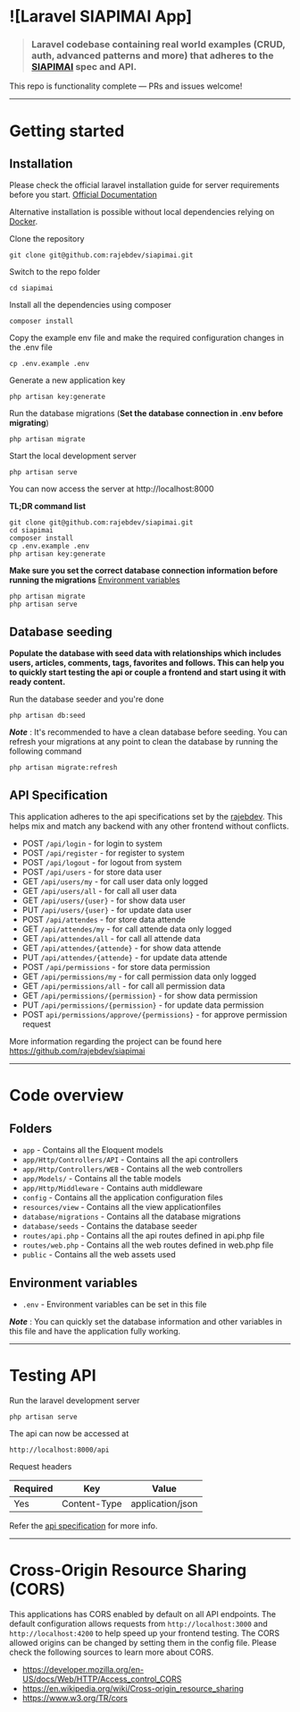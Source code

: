 # ![Laravel SIAPIMAI App]

> ### Laravel codebase containing real world examples (CRUD, auth, advanced patterns and more) that adheres to the [SIAPIMAI](https://github.com/https://github.com/rajebdev/siapimai) spec and API.

This repo is functionality complete — PRs and issues welcome!

----------

# Getting started

## Installation

Please check the official laravel installation guide for server requirements before you start. [Official Documentation](https://laravel.com/docs/8.x#installation-via-composer)

Alternative installation is possible without local dependencies relying on [Docker](#docker). 

Clone the repository

    git clone git@github.com:rajebdev/siapimai.git

Switch to the repo folder

    cd siapimai

Install all the dependencies using composer

    composer install

Copy the example env file and make the required configuration changes in the .env file

    cp .env.example .env

Generate a new application key

    php artisan key:generate

Run the database migrations (**Set the database connection in .env before migrating**)

    php artisan migrate

Start the local development server

    php artisan serve

You can now access the server at http://localhost:8000

**TL;DR command list**

    git clone git@github.com:rajebdev/siapimai.git
    cd siapimai
    composer install
    cp .env.example .env
    php artisan key:generate
    
**Make sure you set the correct database connection information before running the migrations** [Environment variables](#environment-variables)

    php artisan migrate
    php artisan serve

## Database seeding

**Populate the database with seed data with relationships which includes users, articles, comments, tags, favorites and follows. This can help you to quickly start testing the api or couple a frontend and start using it with ready content.**

Run the database seeder and you're done

    php artisan db:seed

***Note*** : It's recommended to have a clean database before seeding. You can refresh your migrations at any point to clean the database by running the following command

    php artisan migrate:refresh

## API Specification

This application adheres to the api specifications set by the [rajebdev](https://github.com/rajebdev). This helps mix and match any backend with any other frontend without conflicts.

- POST  `/api/login` - for login to system
- POST  `/api/register` - for register to system
- POST  `/api/logout` - for logout from system
- POST  `/api/users` - for store data user
- GET   `/api/users/my` - for call user data only logged
- GET   `/api/users/all` - for call all user data
- GET   `/api/users/{user}` - for show data user
- PUT   `/api/users/{user}` - for update data user
- POST  `/api/attendes` - for store data attende
- GET   `/api/attendes/my` - for call attende data only logged
- GET   `/api/attendes/all` - for call all attende data
- GET   `/api/attendes/{attende}` - for show data attende
- PUT   `/api/attendes/{attende}` - for update data attende
- POST  `/api/permissions` - for store data permission
- GET   `/api/permissions/my` - for call permission data only logged
- GET   `/api/permissions/all` - for call all permission data
- GET   `/api/permissions/{permission}` - for show data permission
- PUT   `/api/permissions/{permission}` - for update data permission
- POST  `api/permissions/approve/{permissions}` - for approve permission request

More information regarding the project can be found here https://github.com/rajebdev/siapimai

----------

# Code overview

## Folders

- `app` - Contains all the Eloquent models
- `app/Http/Controllers/API` - Contains all the api controllers
- `app/Http/Controllers/WEB` - Contains all the web controllers
- `app/Models/` - Contains all the table models
- `app/Http/Middleware` - Contains auth middleware
- `config` - Contains all the application configuration files
- `resources/view` - Contains all the view applicationfiles
- `database/migrations` - Contains all the database migrations
- `database/seeds` - Contains the database seeder
- `routes/api.php` - Contains all the api routes defined in api.php file
- `routes/web.php` - Contains all the web routes defined in web.php file
- `public` - Contains all the web assets used

## Environment variables

- `.env` - Environment variables can be set in this file

***Note*** : You can quickly set the database information and other variables in this file and have the application fully working.

----------

# Testing API

Run the laravel development server

    php artisan serve

The api can now be accessed at

    http://localhost:8000/api

Request headers

| **Required** 	| **Key**              	| **Value**            	|
|----------	|------------------	|------------------	|
| Yes      	| Content-Type     	| application/json 	|

Refer the [api specification](#api-specification) for more info.

----------

# Cross-Origin Resource Sharing (CORS)
 
This applications has CORS enabled by default on all API endpoints. The default configuration allows requests from `http://localhost:3000` and `http://localhost:4200` to help speed up your frontend testing. The CORS allowed origins can be changed by setting them in the config file. Please check the following sources to learn more about CORS.
 
- https://developer.mozilla.org/en-US/docs/Web/HTTP/Access_control_CORS
- https://en.wikipedia.org/wiki/Cross-origin_resource_sharing
- https://www.w3.org/TR/cors